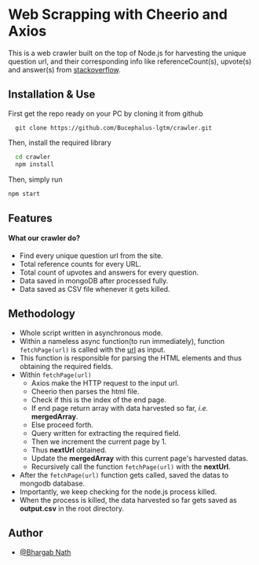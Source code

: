
# Web Scrapping with Cheerio and Axios 

This is a web crawler built on the top of Node.js for harvesting 
the unique question url, and their corresponding info like referenceCount(s),
upvote(s) and answer(s) from [stackoverflow](https://stackoverflow.com/questions).


## Installation & Use

First get the repo ready on your PC by cloning it from github
```
  git clone https://github.com/Bucephalus-lgtm/crawler.git
```

Then, install the required library 

```bash
  cd crawler
  npm install 
```

Then, simply run
```bash
npm start
```
    
## Features
#### What our crawler do?

- Find every unique question url from the site.
- Total reference counts for every URL.
- Total count of upvotes and answers for every question.
- Data saved in mongoDB after processed fully.
- Data saved as CSV file whenever it gets killed.


## Methodology

 - Whole script written in asynchronous mode.
 - Within a nameless async function(to run immediately), function ```fetchPage(url)``` is called with the [url](https://stackoverflow.com/questions) as input.
 - This function is responsible for parsing the HTML elements and thus obtaining the required fields.
 - Within ```fetchPage(url)```
    - Axios make the HTTP request to the input url.
    - Cheerio then parses the html file.
    - Check if this is the index of the end page.
    - If end page return array with data harvested so far, *i.e.* **mergedArray**.
    - Else proceed forth.
    - Query written for extracting the required field.
    - Then we increment the current page by 1.
    - Thus **nextUrl** obtained.
    - Update the **mergedArray** with this current page's harvested datas.
    - Recursively call the function ```fetchPage(url)``` with the **nextUrl**.
- After the ```fetchPage(url)``` function gets called, saved the datas to mongodb database.
- Importantly, we keep checking for the node.js process killed.
- When the process is killed, the data harvested so far gets saved as **output.csv** in the root directory.


## Author

- [@Bhargab Nath](https://github.com/Bucephalus-lgtm)
